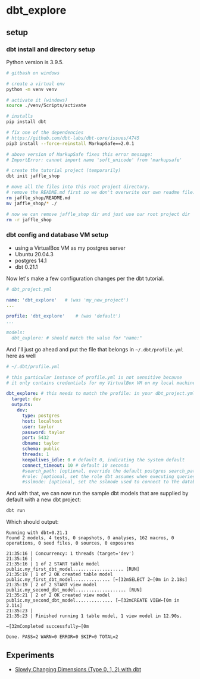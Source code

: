 # dbt_explore

## setup

### dbt install and directory setup

Python version is 3.9.5.

```bash
# gitbash on windows

# create a virtual env
python -m venv venv

# activate it (windows)
source ./venv/Scripts/activate

# installs
pip install dbt

# fix one of the dependencies
# https://github.com/dbt-labs/dbt-core/issues/4745
pip3 install --force-reinstall MarkupSafe==2.0.1

# above version of MarkupSafe fixes this error message:
# ImportError: cannot import name 'soft_unicode' from 'markupsafe'

# create the tutorial project (temporarily)
dbt init jaffle_shop

# move all the files into this root project directory.
# remove the README.md first so we don't overwrite our own readme file...
rm jaffle_shop/README.md
mv jaffle_shop/* ./

# now we can remove jaffle_shop dir and just use our root project dir
rm -r jaffle_shop 
```

### dbt config and database VM setup

* using a VirtualBox VM as my postgres server
* Ubuntu 20.04.3
* postgres 14.1
* dbt 0.21.1 

Now let's make a few configuration changes per the dbt tutorial.

```yml
# dbt_project.yml

name: 'dbt_explore'   # (was 'my_new_project')
...  

profile: 'dbt_explore'    # (was 'default')
...

models:
  dbt_explore: # should match the value for "name:"
```

And I'll just go ahead and put the file that belongs in `~/.dbt/profile.yml` here as well

```yml
# ~/.dbt/profile.yml

# this particular instance of profile.yml is not sensitive because
# it only contains credentials for my VirtualBox VM on my local machine

dbt_explore: # this needs to match the profile: in your dbt_project.yml file
  target: dev
  outputs:
    dev:
      type: postgres
      host: localhost
      user: taylor
      password: taylor
      port: 5432
      dbname: taylor
      schema: public
      threads: 1
      keepalives_idle: 0 # default 0, indicating the system default
      connect_timeout: 10 # default 10 seconds
      #search_path: [optional, override the default postgres search_path]
      #role: [optional, set the role dbt assumes when executing queries]
      #sslmode: [optional, set the sslmode used to connect to the database]
```

And with that, we can now run the sample dbt models that are supplied by default with a new dbt project:

```bash
dbt run
```

Which should output:

```
Running with dbt=0.21.1
Found 2 models, 4 tests, 0 snapshots, 0 analyses, 162 macros, 0 operations, 0 seed files, 0 sources, 0 exposures

21:35:16 | Concurrency: 1 threads (target='dev')
21:35:16 |
21:35:16 | 1 of 2 START table model public.my_first_dbt_model................... [RUN]
21:35:19 | 1 of 2 OK created table model public.my_first_dbt_model.............. [←[32mSELECT 2←[0m in 2.18s]
21:35:19 | 2 of 2 START view model public.my_second_dbt_model................... [RUN]
21:35:21 | 2 of 2 OK created view model public.my_second_dbt_model.............. [←[32mCREATE VIEW←[0m in 2.11s]
21:35:23 | 
21:35:23 | Finished running 1 table model, 1 view model in 12.90s.

←[32mCompleted successfully←[0m

Done. PASS=2 WARN=0 ERROR=0 SKIP=0 TOTAL=2
```

## Experiments

* [Slowly Changing Dimensions (Type 0, 1, 2) with dbt](_experiments/01_SCD_snapshots.md)


